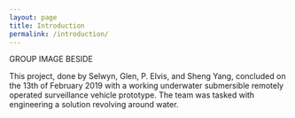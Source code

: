 ```yaml
---
layout: page
title: Introduction 
permalink: /introduction/
---
```

GROUP IMAGE BESIDE 

This project, done by Selwyn, Glen, P. Elvis, and Sheng Yang, concluded on the 13th of February 2019 with a working underwater submersible remotely operated surveillance vehicle prototype. The team was tasked with engineering a solution revolving around water.